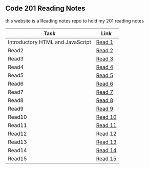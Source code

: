 ## Code 201 Reading Notes

this website is a Reading notes repo to hold my 201 reading notes 

| Task  |  Link |
|---|---|
| Introductory HTML and JavaScript | [Read 1](https://othabteh.github.io/reading-notes/class-01)  |
| Read2  | [Read 2]() |
| Read3  | [Read 3]() |
| Read4  |[Read 4]()|
| Read5  |[Read 5]()|
| Read6  |[Read 6]()|
| Read7  |[Read 7]()|
| Read8  |[Read 8]()|
| Read9  |[Read 9]()|
| Read10 |[Read 10]()|
| Read11 |[Read 11]()|
| Read12 |[Read 12]()|
| Read13 |[Read 13]()|
| Read14 |[Read 14]()|
| Read15 |[Read 15]()|
